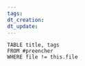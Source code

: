 ```yaml
---
tags: 
dt_creation: 
dt_update:
---
```



```dataview
TABLE title, tags 
FROM #preencher 
WHERE file != this.file
```
